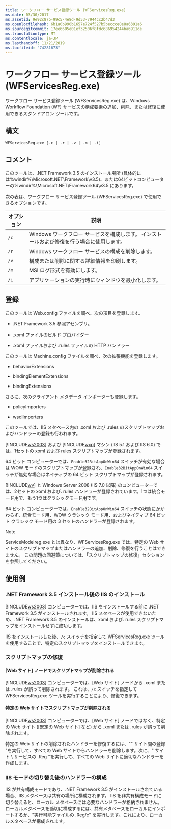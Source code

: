 ```yaml
---
title: ワークフロー サービス登録ツール (WFServicesReg.exe)
ms.date: 03/30/2017
ms.assetid: 9e92c87b-99c5-4e8d-9d53-7944cc2b47d3
ms.openlocfilehash: 6b1a0b990b1657e724f527b5beccce0e8a6391a6
ms.sourcegitcommit: 17ee6605e01ef32506f8fdc686954244ba6911de
ms.translationtype: MT
ms.contentlocale: ja-JP
ms.lasthandoff: 11/21/2019
ms.locfileid: "74281673"
---
```

# <a name="workflow-service-registration-tool-wfservicesregexe"></a>ワークフロー サービス登録ツール (WFServicesReg.exe)
ワークフロー サービス登録ツール (WFServicesReg.exe) は、Windows Workflow Foundation (WF) サービスの構成要素の追加、削除、または修復に使用できるスタンドアロン ツールです。  
  
## <a name="syntax"></a>構文  
  
```console  
WFServicesReg.exe [-c | -r | -v | -m | -i]  
```  
  
## <a name="remarks"></a>コメント  
 このツールは、.NET Framework 3.5 のインストール場所 (具体的には%windir%\Microsoft.NET\Framework\v3.5)、または64ビットコンピューターの%windir%\Microsoft.NET\Framework64\v3.5 にあります。  
  
 次の表は、ワークフロー サービス登録ツール (WFServicesReg.exe) で使用できるオプションです。  
  
|オプション|説明|  
|------------|-----------------|  
|`/c`|Windows ワークフロー サービスを構成します。 インストールおよび修復を行う場合に使用します。|  
|`/r`|Windows ワークフロー サービスの構成を削除します。|  
|`/v`|構成または削除に関する詳細情報を印刷します。|  
|`/m`|MSI ログ形式を有効にします。|  
|`/i`|アプリケーションの実行時にウィンドウを最小化します。|  
  
## <a name="registration"></a>登録  
 このツールは Web.config ファイルを調べ、次の項目を登録します。  
  
- .NET Framework 3.5 参照アセンブリ。  
  
- .xoml ファイルのビルド プロバイダー  
  
- .xoml ファイルおよび .rules ファイルの HTTP ハンドラー  
  
 このツールは Machine.config ファイルを調べ、次の拡張機能を登録します。  
  
- behaviorExtensions  
  
- bindingElementExtensions  
  
- bindingExtensions  
  
 さらに、次のクライアント メタデータ インポーターも登録します。  
  
- policyImporters  
  
- wsdlImporters  
  
 このツールでは、IIS メタベース内の .xoml および .rules のスクリプトマップおよびハンドラーの登録も行われます。  
  
 [!INCLUDE[ws2003](../../../includes/ws2003-md.md)] および [!INCLUDE[wxp](../../../includes/wxp-md.md)] マシン (IIS 5.1 および IIS 6.0) では、1セットの xoml および rules スクリプトマップが登録されます。  
  
 64 ビット コンピューターでは、`Enable32BitAppOnWin64` スイッチが有効な場合は WOW モードのスクリプトマップが登録され、`Enable32BitAppOnWin64` スイッチが無効な場合はネイティブの 64 ビット スクリプトマップが登録されます。  
  
 [!INCLUDE[wv](../../../includes/wv-md.md)] と Windows Server 2008 (IIS 7.0 以降) のコンピューターでは、2セットの xoml および. rules ハンドラーが登録されています。1つは統合モード用で、もう1つはクラシックモード用です。  
  
 64 ビット コンピューターでは、`Enable32BitAppOnWin64` スイッチの状態にかかわらず、統合モード用、WOW クラシック モード用、およびネイティブ 64 ビット クラシック モード用の 3 セットのハンドラーが登録されます。  
  
> [!NOTE]
> ServiceModelreg.exe とは異なり、WFServicesReg.exe では、特定の Web サイトのスクリプトマップまたはハンドラーの追加、削除、修復を行うことはできません。 この問題の回避策については、「スクリプトマップの修復」セクションを参照してください。  
  
## <a name="usage-scenarios"></a>使用例  
  
### <a name="installing-iis-after-net-framework-35-is-installed"></a>.NET Framework 3.5 インストール後の IIS のインストール  
 [!INCLUDE[ws2003](../../../includes/ws2003-md.md)] コンピューターでは、IIS をインストールする前に .NET Framework 3.5 がインストールされます。 IIS メタベースが使用できないため、.NET Framework 3.5 のインストールは、xoml および. rules スクリプトマップをインストールせずに成功します。  
  
 IIS をインストールした後、`/c` スイッチを指定して WFServicesReg.exe ツールを使用することで、特定のスクリプトマップをインストールできます。  
  
### <a name="repairing-the-scriptmaps"></a>スクリプトマップの修復  
  
#### <a name="scriptmap-deleted-under-web-sites-node"></a>[Web サイト] ノードでスクリプトマップが削除される  
 [!INCLUDE[ws2003](../../../includes/ws2003-md.md)] コンピューターでは、[Web サイト] ノードから .xoml または .rules が誤って削除されます。 これは、`/c` スイッチを指定して WFServicesReg.exe ツールを実行することにより、修復できます。  
  
#### <a name="scriptmap-deleted-under-a-particular-web-site"></a>特定の Web サイトでスクリプトマップが削除される  
 [!INCLUDE[ws2003](../../../includes/ws2003-md.md)] コンピューターでは、[Web サイト] ノードではなく、特定の Web サイト ([既定の Web サイト] など) から .xoml または .rules が誤って削除されます。  
  
 特定の Web サイトの削除されたハンドラーを修復するには、"" サイト間の登録 "を実行して、すべての Web サイトからハンドラーを削除します。次に、" サイト \ サービスの .Reg "を実行して、すべての Web サイトに適切なハンドラーを作成します。  
  
### <a name="configuring-handlers-after-switching-iis-mode"></a>IIS モードの切り替え後のハンドラーの構成  
 IIS が共有構成モードであり、.NET Framework 3.5 がインストールされている場合、IIS メタベースは共有の場所に構成されます。 IIS を非共有構成モードに切り替えると、ローカル メタベースには必要なハンドラーが格納されません。 ローカルメタベースを適切に構成するには、共有メタベースをローカルにインポートするか、"実行可能ファイルの .Reg/c" を実行します。これにより、ローカルメタベースが構成されます。
